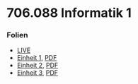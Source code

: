 # 706.088 Informatik 1
### Folien <!-- .slide: style="font-size:0.8em" -->
* [LIVE](https://flowolf.github.io/Info1BM-Folien/live.html)
* [Einheit 1](einheit_01.html), [PDF](export/einheit_01.pdf)
* [Einheit 2](einheit_02.html), [PDF](export/einheit_02.pdf)
* [Einheit 3](einheit_03.html), [PDF](export/einheit_03.pdf)
